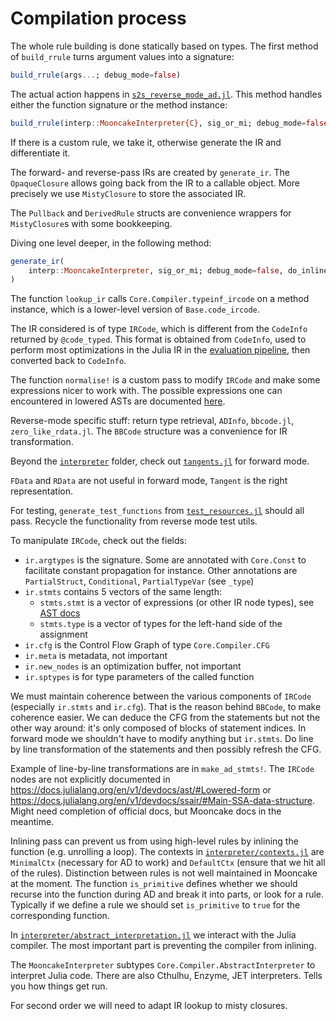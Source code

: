 # Compilation process

The whole rule building is done statically based on types. The first method of `build_rrule` turns argument values into a signature:

```julia
build_rrule(args...; debug_mode=false)
```

The actual action happens in [`s2s_reverse_mode_ad.jl`](../../src/interpreter/s2s_reverse_mode_ad.jl).
This method handles either the function signature or the method instance:

```julia
build_rrule(interp::MooncakeInterpreter{C}, sig_or_mi; debug_mode=false)
```

If there is a custom rule, we take it, otherwise generate the IR and differentiate it.

The forward- and reverse-pass IRs are created by `generate_ir`.
The `OpaqueClosure` allows going back from the IR to a callable object. More precisely we use `MistyClosure` to store the associated IR.

The `Pullback` and `DerivedRule` structs are convenience wrappers for `MistyClosure`s with some bookkeeping.

Diving one level deeper, in the following method:

```julia
generate_ir(
    interp::MooncakeInterpreter, sig_or_mi; debug_mode=false, do_inline=true
)
```

The function `lookup_ir` calls `Core.Compiler.typeinf_ircode` on a method instance, which is a lower-level version of `Base.code_ircode`.

The IR considered is of type `IRCode`, which is different from the `CodeInfo` returned by `@code_typed`.
This format is obtained from `CodeInfo`, used to perform most optimizations in the Julia IR in the [evaluation pipeline](https://docs.julialang.org/en/v1/devdocs/eval/), then converted back to `CodeInfo`.

The function `normalise!` is a custom pass to modify `IRCode` and make some expressions nicer to work with.
The possible expressions one can encountered in lowered ASTs are documented [here](https://docs.julialang.org/en/v1/devdocs/ast/#Lowered-form).

Reverse-mode specific stuff: return type retrieval, `ADInfo`, `bbcode.jl`, `zero_like_rdata.jl`. The `BBCode` structure was a convenience for IR transformation.

Beyond the [`interpreter`](../../src/interpreter/) folder, check out [`tangents.jl`](../../src/tangents.jl) for forward mode.

`FData` and `RData` are not useful in forward mode, `Tangent` is the right representation.

For testing, `generate_test_functions` from [`test_resources.jl`](../../src/test_utils.jl) should all pass.
Recycle the functionality from reverse mode test utils.

To manipulate `IRCode`, check out the fields:

- `ir.argtypes` is the signature. Some are annotated with `Core.Const` to facilitate constant propagation for instance. Other annotations are `PartialStruct`, `Conditional`, `PartialTypeVar` (see `_type`)
- `ir.stmts` contains 5 vectors of the same length:
  - `stmts.stmt` is a vector of expressions (or other IR node types), see [AST docs](https://docs.julialang.org/en/v1/devdocs/ast/#Lowered-form)
  - `stmts.type` is a vector of types for the left-hand side of the assignment
- `ir.cfg` is the Control Flow Graph of type `Core.Compiler.CFG`
- `ir.meta` is metadata, not important
- `ir.new_nodes` is an optimization buffer, not important
- `ir.sptypes` is for type parameters of the called function

We must maintain coherence between the various components of `IRCode` (especially `ir.stmts` and `ir.cfg`). That is the reason behind `BBCode`, to make coherence easier.
We can deduce the CFG from the statements but not the other way around: it's only composed of blocks of statement indices.
In forward mode we shouldn't have to modify anything but `ir.stmts`.
Do line by line transformation of the statements and then possibly refresh the CFG.

Example of line-by-line transformations are in `make_ad_stmts!`.
The `IRCode` nodes are not explicitly documented in <https://docs.julialang.org/en/v1/devdocs/ast/#Lowered-form> or <https://docs.julialang.org/en/v1/devdocs/ssair/#Main-SSA-data-structure>. Might need completion of official docs, but Mooncake docs in the meantime.

Inlining pass can prevent us from using high-level rules by inlining the function (e.g. unrolling a loop).
The contexts in [`interpreter/contexts.jl`](../../src/interpreter/contexts.jl) are `MinimalCtx` (necessary for AD to work) and `DefaultCtx` (ensure that we hit all of the rules).
Distinction between rules is not well maintained in Mooncake at the moment.
The function `is_primitive` defines whether we should recurse into the function during AD and break it into parts, or look for a rule.
Typically if we define a rule we should set `is_primitive` to `true` for the corresponding function.

In [`interpreter/abstract_interpretation.jl`](../../src/interpreter/abstract_interpretation.jl) we interact with the Julia compiler.
The most important part is preventing the compiler from inlining.

The `MooncakeInterpreter` subtypes `Core.Compiler.AbstractInterpreter` to interpret Julia code.
There are also Cthulhu, Enzyme, JET interpreters.
Tells you how things get run.

For second order we will need to adapt IR lookup to misty closures.